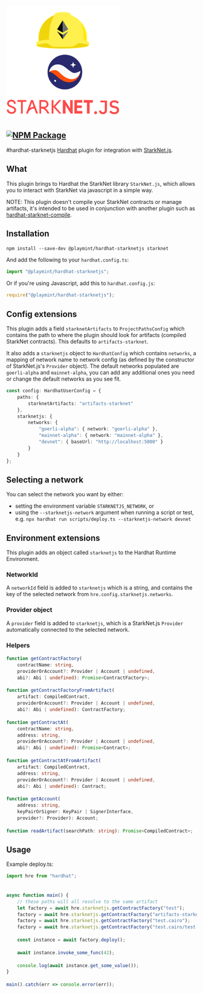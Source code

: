 <img src="https://raw.githubusercontent.com/playmint/hardhat-starknetjs/main/hardhat-starknetjs.png" width="300" height="300"/>

[![NPM Package](https://img.shields.io/npm/v/@playmint/hardhat-starknetjs.svg?style=flat-square)](https://www.npmjs.com/package/@playmint/hardhat-starknetjs)
---
#hardhat-starknetjs
[Hardhat](https://hardhat.org/) plugin for integration with [StarkNet.js](https://www.starknetjs.com/).

## What
This plugin brings to Hardhat the StarkNet library `StarkNet.js`, which allows you to interact with StarkNet via javascript in a simple way.

NOTE: This plugin doesn't compile your StarkNet contracts or manage artifacts, it's intended to be used in conjunction with another plugin such as [hardhat-starknet-compile](https://github.com/playmint/hardhat-starknet-compile).

## Installation
`npm install --save-dev @playmint/hardhat-starknetjs starknet`

And add the following to your `hardhat.config.ts`:
```ts
import "@playmint/hardhat-starknetjs";
```

Or if you're using Javascript, add this to `hardhat.config.js`:
```js
require("@playmint/hardhat-starknetjs");
```
## Config extensions
This plugin adds a field `starknetArtifacts` to `ProjectPathsConfig` which contains the path to where the plugin should look for artifacts (compiled StarkNet contracts). This defaults to `artifacts-starknet`.

It also adds a `starknetjs` object to `HardhatConfig` which contains `networks`, a mapping of network name to network config (as defined by the constructor of StarkNet.js's `Provider` object). The default networks populated are `goerli-alpha` and `mainnet-alpha`, you can add any additional ones you need or change the default networks as you see fit.
```ts
const config: HardhatUserConfig = {
    paths: {
        starknetArtifacts: "artifacts-starknet"
    },
    starknetjs: {
        networks: {
            "goerli-alpha": { network: "goerli-alpha" },
            "mainnet-alpha": { network: "mainnet-alpha" },
            "devnet": { baseUrl: "http://localhost:5000" }
        }
    }
};
```

## Selecting a network
You can select the network you want by either:
* setting the environment variable `STARKNETJS_NETWORK`, or
* using the `--starknetjs-network` argument when running a script or test, e.g. `npx hardhat run scripts/deploy.ts --starknetjs-network devnet`

## Environment extensions
This plugin adds an object called `starknetjs` to the Hardhat Runtime Environment.

### NetworkId
A `networkId` field is added to `starknetjs` which is a string, and contains the key of the selected network from `hre.config.starknetjs.networks`.

### Provider object
A `provider` field is added to `starknetjs`, which is a StarkNet.js `Provider` automatically connected to the selected network.

### Helpers
```ts
function getContractFactory(
    contractName: string,
    providerOrAccount?: Provider | Account | undefined,
    abi?: Abi | undefined): Promise<ContractFactory>;

function getContractFactoryFromArtifact(
    artifact: CompiledContract,
    providerOrAccount?: Provider | Account | undefined,
    abi?: Abi | undefined): ContractFactory;

function getContractAt(
    contractName: string,
    address: string,
    providerOrAccount?: Provider | Account | undefined,
    abi?: Abi | undefined): Promise<Contract>;

function getContractAtFromArtifact(
    artifact: CompiledContract,
    address: string,
    providerOrAccount?: Provider | Account | undefined,
    abi?: Abi | undefined): Contract;

function getAccount(
    address: string,
    keyPairOrSigner: KeyPair | SignerInterface,
    provider?: Provider): Account;

function readArtifact(searchPath: string): Promise<CompiledContract>;
```

## Usage
Example deploy.ts:
```ts
import hre from "hardhat";


async function main() {
    // these paths will all resolve to the same artifact
    let factory = await hre.starknetjs.getContractFactory("test");
    factory = await hre.starknetjs.getContractFactory("artifacts-starknet/test");
    factory = await hre.starknetjs.getContractFactory("test.cairo");
    factory = await hre.starknetjs.getContractFactory("test.cairo/test.json");

    const instance = await factory.deploy();

    await instance.invoke_some_func(42);

    console.log(await instance.get_some_value());
}

main().catch(err => console.error(err));
```
